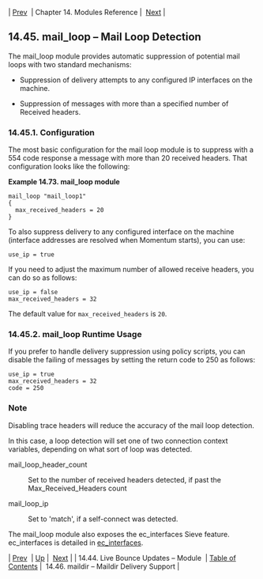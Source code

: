 | [Prev](modules.live.bounce.updates)  | Chapter 14. Modules Reference |  [Next](modules.maildir.php) |

## 14.45. mail_loop – Mail Loop Detection

<a class="indexterm" name="idp20337296"></a>

The mail_loop module provides automatic suppression of potential mail loops with two standard mechanisms:

*   Suppression of delivery attempts to any configured IP interfaces on the machine.

*   Suppression of messages with more than a specified number of Received headers.

### 14.45.1. Configuration

The most basic configuration for the mail loop module is to suppress with a 554 code response a message with more than 20 received headers. That configuration looks like the following:

<a name="example.mail_loop.3"></a>

**Example 14.73. mail_loop module**

```
mail_loop "mail_loop1"
{
  max_received_headers = 20
}
```

To also suppress delivery to any configured interface on the machine (interface addresses are resolved when Momentum starts), you can use:

`use_ip = true`

If you need to adjust the maximum number of allowed receive headers, you can do so as follows:

```
use_ip = false
max_received_headers = 32
```

The default value for `max_received_headers` is `20`.

### 14.45.2. mail_loop Runtime Usage

If you prefer to handle delivery suppression using policy scripts, you can disable the failing of messages by setting the return code to 250 as follows:

```
use_ip = true
max_received_headers = 32
code = 250
```

### Note

Disabling trace headers will reduce the accuracy of the mail loop detection.

In this case, a loop detection will set one of two connection context variables, depending on what sort of loop was detected.

<dl class="variablelist">

<dt>mail_loop_header_count</dt>

<dd>

Set to the number of received headers detected, if past the Max_Received_Headers count

</dd>

<dt>mail_loop_ip</dt>

<dd>

Set to 'match', if a self-connect was detected.

</dd>

</dl>

The mail_loop module also exposes the ec_interfaces Sieve feature. ec_interfaces is detailed in [ec_interfaces](sieve.ref.ec_interfaces "ec_interfaces").

| [Prev](modules.live.bounce.updates)  | [Up](modules.php) |  [Next](modules.maildir.php) |
| 14.44. Live Bounce Updates – Module  | [Table of Contents](index) |  14.46. maildir – Maildir Delivery Support |
